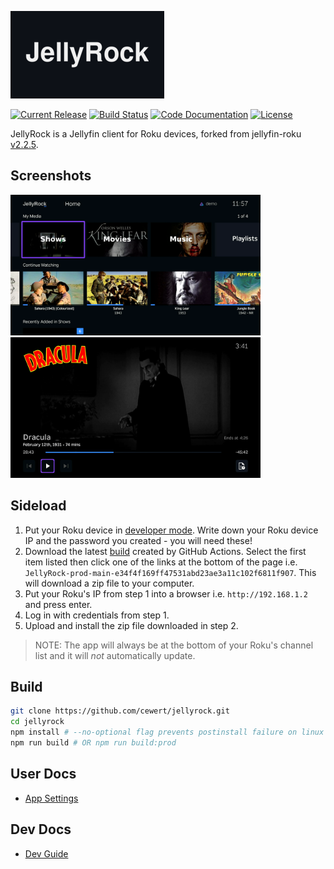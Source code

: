 <!-- markdownlint-disable MD041 -->
![JellyRock](resources/branding/release/channel-poster_sd.png "JellyRock")

[![Current Release](https://img.shields.io/github/release/cewert/jellyrock.svg?logo=github "Current Release")](https://github.com/cewert/jellyrock/releases)
[![Build Status](https://img.shields.io/github/actions/workflow/status/cewert/jellyrock/build.yml?logo=github&branch=main "Build Status")](https://github.com/cewert/jellyrock/actions/workflows/build.yml?query=branch%3Amain)
[![Code Documentation](https://img.shields.io/badge/Code%20Documentation-purple)](https://cewert.github.io/jellyrock-code-docs/)
[![License](https://img.shields.io/github/license/cewert/jellyrock.svg "GPL 2.0 License")](LICENSE)
<!-- [![Translation Status](https://translate.jellyfin.org/widgets/jellyfin/-/jellyfin-roku/svg-badge.svg "Translation Status")](https://translate.jellyfin.org/projects/jellyfin/jellyfin-roku/?utm_source=widget) -->

JellyRock is a Jellyfin client for Roku devices, forked from jellyfin-roku [v2.2.5](https://github.com/jellyfin-archive/jellyfin-roku-legacy/releases/tag/v2.2.5).

## Screenshots

  <a href="docs/screenshots/home.png" target="_blank" title="Home">
    <img src="docs/screenshots/home.png" width="400" alt="Home" />
  </a>
  <a href="docs/screenshots/osd.png" target="_blank" title="On-Screen Display(OSD)">
    <img src="docs/screenshots/osd.png" width="400" alt="On-Screen Display(OSD)" />
  </a>

## Sideload

1. Put your Roku device in [developer mode](https://blog.roku.com/developer/2016/02/04/developer-setup-guide). Write down your Roku device IP and the password you created - you will need these!
2. Download the latest [build](https://github.com/cewert/jellyrock/actions/workflows/build.yml?query=branch%3Amain) created by GitHub Actions. Select the first item listed then click one of the links at the bottom of the page i.e. `JellyRock-prod-main-e34f4f169ff47531abd23ae3a11c102f6811f907`. This will download a zip file to your computer.
3. Put your Roku's IP from step 1 into a browser i.e. `http://192.168.1.2` and press enter.
4. Log in with credentials from step 1.
5. Upload and install the zip file downloaded in step 2.

> NOTE: The app will always be at the bottom of your Roku's channel list and it will *not* automatically update.

## Build

```bash
git clone https://github.com/cewert/jellyrock.git
cd jellyrock
npm install # --no-optional flag prevents postinstall failure on linux
npm run build # OR npm run build:prod
```

## User Docs

- [App Settings](docs/user/app-settings.md)

## Dev Docs

- [Dev Guide](docs/dev/DEVGUIDE.md)

